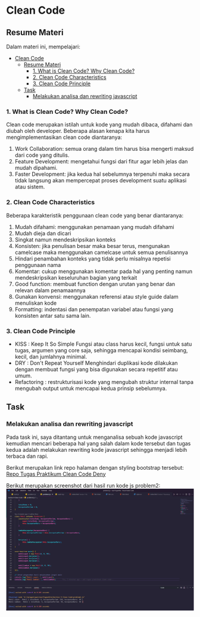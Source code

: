 # Clean Code

## Resume Materi
Dalam materi ini, mempelajari:
- [Clean Code](#clean-code)
  - [Resume Materi](#resume-materi)
    - [1. What is Clean Code? Why Clean Code?](#1-what-is-clean-code-why-clean-code)
    - [2. Clean Code Characteristics](#2-clean-code-characteristics)
    - [3. Clean Code Principle](#3-clean-code-principle)
  - [Task](#task)
    - [Melakukan analisa dan rewriting javascript](#melakukan-analisa-dan-rewriting-javascript)

### 1. What is Clean Code? Why Clean Code?

Clean code merupakan istilah untuk kode yang mudah dibaca, difahami dan diubah oleh developer. Beberapa alasan kenapa kita harus mengimplementasikan clean code diantaranya:
1. Work Collaboration: semua orang dalam tim harus bisa mengerti maksud dari code yang ditulis.
2. Feature Development: mengetahui fungsi dari fitur agar lebih jelas dan mudah dipahami.
3. Faster Development: jika kedua hal sebelumnya terpenuhi maka secara tidak langsung akan mempercepat proses development suatu aplikasi atau sistem.

### 2. Clean Code Characteristics

Beberapa karakteristik penggunaan clean code yang benar diantaranya:
1. Mudah difahami: menggunakan penamaan yang mudah difahami
2. Mudah dieja dan dicari
3. Singkat namun mendeskripsikan konteks
4. Konsisten: jika penulisan besar maka besar terus, mengunakan camelcase maka menggunakan camelcase untuk semua penulisannya
5. Hindari penambahan konteks yang tidak perlu misalnya repetisi penggunaan nama 
6. Komentar: cukup menggunakan komentar pada hal yang penting namun mendeskripsikan keseluruhan bagian yang terkait
7. Good function: membuat function dengan urutan yang benar dan relevan dalam penamaannya
8. Gunakan konvensi: menggunakan referensi atau style guide dalam menuliskan kode
9. Formatting: indentasi dan penempatan variabel atau fungsi yang konsisten antar satu sama lain.

### 3. Clean Code Principle
- KISS : Keep It So Simple
Fungsi atau class harus kecil, fungsi untuk satu tugas, argumen yang core saja, sehingga mencapai kondisi seimbang, kecil, dan jumlahnya minimal.
- DRY : Don't Repeat Yourself
Menghindari duplikasi kode dilakukan dengan membuat fungsi yang bisa digunakan secara repetitif atau umum.
- Refactoring : restrukturisasi kode yang mengubah struktur internal tanpa mengubah output untuk mencapai kedua prinsip sebelumnya.

## Task
### Melakukan analisa dan rewriting javascript 
Pada task ini, saya ditantang untuk menganalisa sebuah kode javascript kemudian mencari beberapa hal yang salah dalam kode tersebut dan tugas kedua adalah melakukan rewriting kode javascript sehingga menjadi lebih terbaca dan rapi.

Berikut merupakan link repo halaman dengan styling bootstrap tersebut:
[Repo Tugas Praktikum Clean Code Deny](https://github.com/denyFh/tugas-react/tree/master/Section%209%20Clean%20Code)

Berikut merupakan screenshot dari hasil run kode js problem2:
![problem2.js](./screenshots/problem2.png)

